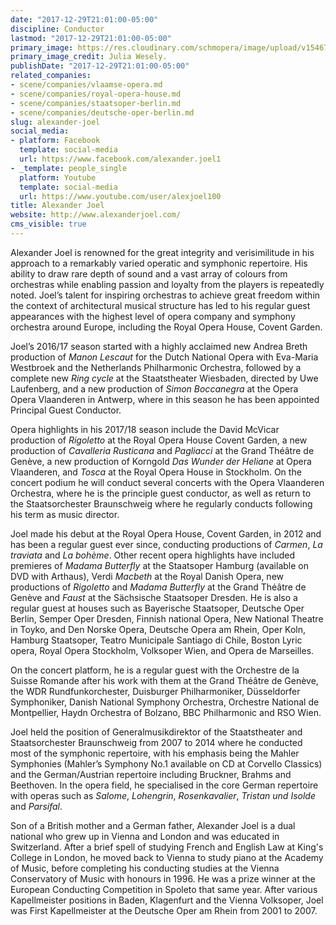 ```yaml
---
date: "2017-12-29T21:01:00-05:00"
discipline: Conductor
lastmod: "2017-12-29T21:01:00-05:00"
primary_image: https://res.cloudinary.com/schmopera/image/upload/v1546738228/media/2019/01/AlexanderJoel.jpg
primary_image_credit: Julia Wesely.
publishDate: "2017-12-29T21:01:00-05:00"
related_companies:
- scene/companies/vlaamse-opera.md
- scene/companies/royal-opera-house.md
- scene/companies/staatsoper-berlin.md
- scene/companies/deutsche-oper-berlin.md
slug: alexander-joel
social_media:
- platform: Facebook
  template: social-media
  url: https://www.facebook.com/alexander.joel1
- _template: people_single
  platform: Youtube
  template: social-media
  url: https://www.youtube.com/user/alexjoel100
title: Alexander Joel
website: http://www.alexanderjoel.com/
cms_visible: true
---
```

Alexander Joel is renowned for the great integrity and verisimilitude in his approach to a remarkably varied operatic and symphonic repertoire. His ability to draw rare depth of sound and a vast array of colours from orchestras while enabling passion and loyalty from the players is repeatedly noted. Joel’s talent for inspiring orchestras to achieve great freedom within the context of architectural musical structure has led to his regular guest appearances with the highest level of opera company and symphony orchestra around Europe, including the Royal Opera House, Covent Garden.

Joel’s 2016/17 season started with a highly acclaimed new Andrea Breth production of _Manon Lescaut_ for the Dutch National Opera with Eva-Maria Westbroek and the Netherlands Philharmonic Orchestra, followed by a complete new _Ring cycle_ at the Staatstheater Wiesbaden, directed by Uwe Laufenberg, and a new production of _Simon Boccanegra_ at the Opera Opera Vlaanderen in Antwerp, where in this season he has been appointed Principal Guest Conductor.

Opera highlights in his 2017/18 season include the David McVicar production of _Rigoletto_ at the Royal Opera House Covent Garden, a new production of _Cavalleria Rusticana_ and _Pagliacci_ at the Grand Théâtre de Genève, a new production of Korngold _Das Wunder der Heliane_ at Opera Vlaanderen, and _Tosca_ at the Royal Opera House in Stockholm. On the concert podium he will conduct several concerts with the Opera Vlaanderen Orchestra, where he is the principle guest conductor, as well as return to the Staatsorchester Braunschweig where he regularly conducts following his term as music director.

Joel made his debut at the Royal Opera House, Covent Garden, in 2012 and has been a regular guest ever since, conducting productions of _Carmen_, _La traviata_ and _La bohème_. Other recent opera highlights have included premieres of _Madama Butterfly_ at the Staatsoper Hamburg (available on DVD with Arthaus), Verdi _Macbeth_ at the Royal Danish Opera, new productions of _Rigoletto_ and _Madama Butterfly_ at the Grand Théâtre de Genève and _Faust_ at the Sächsische Staatsoper Dresden. He is also a regular guest at houses such as Bayerische Staatsoper, Deutsche Oper Berlin, Semper Oper Dresden, Finnish national Opera, New National Theatre in Toyko, and Den Norske Opera, Deutsche Opera am Rhein, Oper Koln, Hamburg Staatsoper, Teatro Municipale Santiago di Chile, Boston Lyric opera, Royal Opera Stockholm, Volksoper Wien, and Opera de Marseilles.

On the concert platform, he is a regular guest with the Orchestre de la Suisse Romande after his work with them at the Grand Théâtre de Genève, the WDR Rundfunkorchester, Duisburger Philharmoniker, Düsseldorfer Symphoniker, Danish National Symphony Orchestra, Orchestre National de Montpellier, Haydn Orchestra of Bolzano, BBC Philharmonic and RSO Wien.

Joel held the position of Generalmusikdirektor of the Staatstheater and Staatsorchester Braunschweig from 2007 to 2014 where he conducted most of the symphonic repertoire, with his emphasis being the Mahler Symphonies (Mahler’s Symphony No.1 available on CD at Corvello Classics) and the German/Austrian repertoire including Bruckner, Brahms and Beethoven. In the opera field, he specialised in the core German repertoire with operas such as _Salome_, _Lohengrin_, _Rosenkavalier_, _Tristan und Isolde_ and _Parsifal_.

Son of a British mother and a German father, Alexander Joel is a dual national who grew up in Vienna and London and was educated in Switzerland. After a brief spell of studying French and English Law at King's College in London, he moved back to Vienna to study piano at the Academy of Music, before completing his conducting studies at the Vienna Conservatory of Music with honours in 1996. He was a prize winner at the European Conducting Competition in Spoleto that same year. After various Kapellmeister positions in Baden, Klagenfurt and the Vienna Volksoper, Joel was First Kapellmeister at the Deutsche Oper am Rhein from 2001 to 2007.